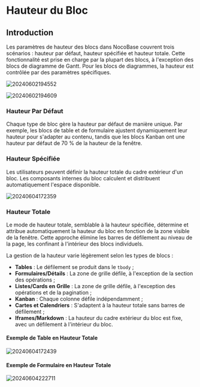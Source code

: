 # Hauteur du Bloc

## Introduction

Les paramètres de hauteur des blocs dans NocoBase couvrent trois scénarios : hauteur par défaut, hauteur spécifiée et hauteur totale. Cette fonctionnalité est prise en charge par la plupart des blocs, à l'exception des blocs de diagramme de Gantt. Pour les blocs de diagrammes, la hauteur est contrôlée par des paramètres spécifiques.

![20240602194552](https://static-docs.nocobase.com/20240602194552.png)

![20240602194609](https://static-docs.nocobase.com/20240602194609.png)

### Hauteur Par Défaut

Chaque type de bloc gère la hauteur par défaut de manière unique. Par exemple, les blocs de table et de formulaire ajustent dynamiquement leur hauteur pour s'adapter au contenu, tandis que les blocs Kanban ont une hauteur par défaut de 70 % de la hauteur de la fenêtre.

### Hauteur Spécifiée

Les utilisateurs peuvent définir la hauteur totale du cadre extérieur d'un bloc. Les composants internes du bloc calculent et distribuent automatiquement l'espace disponible.

![20240604172359](https://static-docs.nocobase.com/20240604172359.gif)

### Hauteur Totale

Le mode de hauteur totale, semblable à la hauteur spécifiée, détermine et attribue automatiquement la hauteur du bloc en fonction de la zone visible de la fenêtre. Cette approche élimine les barres de défilement au niveau de la page, les confinant à l'intérieur des blocs individuels.

La gestion de la hauteur varie légèrement selon les types de blocs :

- **Tables** : Le défilement se produit dans le `tbody` ;
- **Formulaires/Détails** : La zone de grille défile, à l'exception de la section des opérations ;
- **Listes/Cards en Grille** : La zone de grille défile, à l'exception des opérations et de la pagination ;
- **Kanban** : Chaque colonne défile indépendamment ;
- **Cartes et Calendriers** : S'adaptent à la hauteur totale sans barres de défilement ;
- **Iframes/Markdown** : La hauteur du cadre extérieur du bloc est fixe, avec un défilement à l'intérieur du bloc.

#### Exemple de Table en Hauteur Totale

![20240604172439](https://static-docs.nocobase.com/20240604172439.gif)

#### Exemple de Formulaire en Hauteur Totale

![20240604222711](https://static-docs.nocobase.com/20240604222711.gif)

